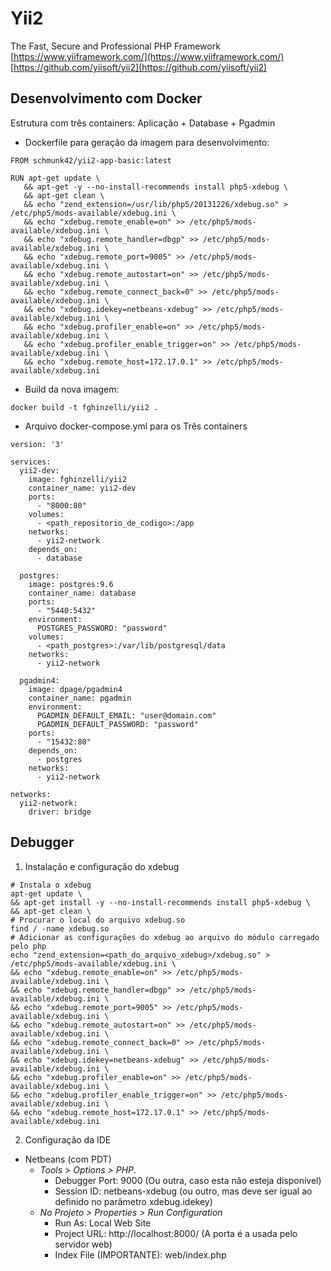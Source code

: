 # Yii2
 The Fast, Secure and Professional PHP Framework  
 [https://www.yiiframework.com/](https://www.yiiframework.com/)  
 [https://github.com/yiisoft/yii2](https://github.com/yiisoft/yii2)  
 
## Desenvolvimento com Docker
 Estrutura com três containers: Aplicação + Database + Pgadmin
 
- Dockerfile para geração da imagem para desenvolvimento:
 ```console
FROM schmunk42/yii2-app-basic:latest

RUN apt-get update \
    && apt-get -y --no-install-recommends install php5-xdebug \
    && apt-get clean \
    && echo "zend_extension=/usr/lib/php5/20131226/xdebug.so" > /etc/php5/mods-available/xdebug.ini \
    && echo "xdebug.remote_enable=on" >> /etc/php5/mods-available/xdebug.ini \
    && echo "xdebug.remote_handler=dbgp" >> /etc/php5/mods-available/xdebug.ini \
    && echo "xdebug.remote_port=9005" >> /etc/php5/mods-available/xdebug.ini \
    && echo "xdebug.remote_autostart=on" >> /etc/php5/mods-available/xdebug.ini \
    && echo "xdebug.remote_connect_back=0" >> /etc/php5/mods-available/xdebug.ini \
    && echo "xdebug.idekey=netbeans-xdebug" >> /etc/php5/mods-available/xdebug.ini \
    && echo "xdebug.profiler_enable=on" >> /etc/php5/mods-available/xdebug.ini \
    && echo "xdebug.profiler_enable_trigger=on" >> /etc/php5/mods-available/xdebug.ini \
    && echo "xdebug.remote_host=172.17.0.1" >> /etc/php5/mods-available/xdebug.ini
 ```
- Build da nova imagem:
```console
docker build -t fghinzelli/yii2 .
```
- Arquivo docker-compose.yml para os Três containers 
```console
version: '3'

services:
  yii2-dev:
    image: fghinzelli/yii2
    container_name: yii2-dev
    ports:
      - "8000:80"
    volumes:
      - <path_repositorio_de_codigo>:/app
    networks:
      - yii2-network
    depends_on:
      - database

  postgres:
    image: postgres:9.6
    container_name: database
    ports:
      - "5440:5432"
    environment:
      POSTGRES_PASSWORD: "password"
    volumes:
      - <path_postgres>:/var/lib/postgresql/data
    networks:
      - yii2-network

  pgadmin4:
    image: dpage/pgadmin4
    container_name: pgadmin
    environment:
      PGADMIN_DEFAULT_EMAIL: "user@domain.com"
      PGADMIN_DEFAULT_PASSWORD: "password"
    ports:
      - "15432:80"
    depends_on:
      - postgres
    networks:
      - yii2-network

networks:
  yii2-network:
    driver: bridge
```
 
## Debugger

1. Instalação e configuração do xdebug
```console
# Instala o xdebug
apt-get update \
&& apt-get install -y --no-install-recommends install php5-xdebug \
&& apt-get clean \
# Procurar o local do arquivo xdebug.so
find / -name xdebug.so
# Adicionar as configurações do xdebug ao arquivo do módulo carregado pelo php
echo "zend_extension=<path_do_arquivo_xdebug>/xdebug.so" > /etc/php5/mods-available/xdebug.ini \
&& echo "xdebug.remote_enable=on" >> /etc/php5/mods-available/xdebug.ini \
&& echo "xdebug.remote_handler=dbgp" >> /etc/php5/mods-available/xdebug.ini \
&& echo "xdebug.remote_port=9005" >> /etc/php5/mods-available/xdebug.ini \
&& echo "xdebug.remote_autostart=on" >> /etc/php5/mods-available/xdebug.ini \
&& echo "xdebug.remote_connect_back=0" >> /etc/php5/mods-available/xdebug.ini \
&& echo "xdebug.idekey=netbeans-xdebug" >> /etc/php5/mods-available/xdebug.ini \
&& echo "xdebug.profiler_enable=on" >> /etc/php5/mods-available/xdebug.ini \
&& echo "xdebug.profiler_enable_trigger=on" >> /etc/php5/mods-available/xdebug.ini \
&& echo "xdebug.remote_host=172.17.0.1" >> /etc/php5/mods-available/xdebug.ini
```

2. Configuração da IDE
  * Netbeans (com PDT)
     - *Tools > Options > PHP*. 
        * Debugger Port: 9000 (Ou outra, caso esta não esteja disponível)
        * Session ID: netbeans-xdebug (ou outro, mas deve ser igual ao definido no parâmetro xdebug.idekey) 
     - *No Projeto > Properties > Run Configuration* 
        * Run As: Local Web Site
        * Project URL: http://localhost:8000/ (A porta é a usada pelo servidor web)
        * Index File (IMPORTANTE): web/index.php
